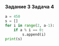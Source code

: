 ### Задание 3 Задача 4
```python
a = 450
s = []
for i in range(2, a-1):
    if a % i == 0:
        s.append(i)
print(s)
